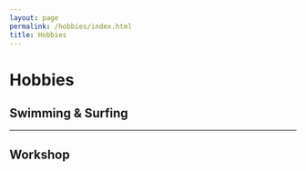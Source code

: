```yaml
---
layout: page
permalink: /hobbies/index.html
title: Hobbies
---
```


# Hobbies



## Swimming & Surfing



------

## Workshop



